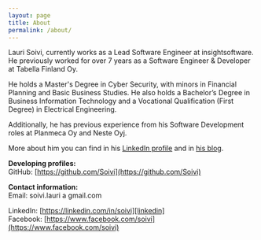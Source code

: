 ```yaml
---
layout: page
title: About
permalink: /about/
---
```


Lauri Soivi, currently works as a Lead Software Engineer at insightsoftware. He previously worked for over 7 years as a Software Engineer & Developer at Tabella Finland Oy.

He holds a Master's Degree in Cyber Security, with minors in Financial Planning and Basic Business Studies. He also holds a Bachelor’s Degree in Business Information Technology and a Vocational Qualification (First Degree) in Electrical Engineering.

Additionally, he has previous experience from his Software Development roles at Planmeca Oy and Neste Oyj.

More about him you can find in his [LinkedIn profile][linkedin] and in [his blog](https://www.soivi.net).

**Developing profiles:**  
GitHub: [https://github.com/Soivi](https://github.com/Soivi)  

**Contact information:**  
Email: soivi.lauri a gmail.com

LinkedIn: [https://linkedin.com/in/soivi][linkedin]  
Facebook: [https://www.facebook.com/soivi](https://www.facebook.com/soivi)  

[linkedin]: https://linkedin.com/in/soivi
